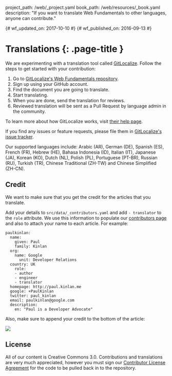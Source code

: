 project_path: /web/_project.yaml
book_path: /web/resources/_book.yaml
description: "If you want to translate Web Fundamentals to other languages, anyone can contribute."

{# wf_updated_on: 2017-10-10 #}
{# wf_published_on: 2016-09-13 #}

# Translations {: .page-title }

<!--div class="attempt-right">
  <figure>
    <img src="/web/images/gitlocalize_image0.png">
  </figure>
</div-->
We are experimenting with a translation tool called
[GitLocalize](https://gitlocalize.com/). Follow the steps to get started with
your contribution:

1. Go to [GitLocalize's Web Fundamentals repository](https://gitlocalize.com/repo/107).
1. Sign up using your GitHub account.
1. Find the document you are going to translate.
1. Start translating.
1. When you are done, send the translation for reviews.
1. Reviewed translation will be sent as a Pull Request by language admin in
the community.

To learn more about how GitLocalize works, visit
[their help page](https://docs.gitlocalize.com/).

If you find any issues or feature requests, please file them in
[GitLocalize's issue tracker](https://github.com/gitlocalize/feedback/issues).

Our supported languages include: Arabic (AR), German (DE), Spanish (ES),
French (FR), Hebrew (HE), Bahasa Indonesia (ID), Italian (IT), Japanese (JA),
Korean (KO), Dutch (NL), Polish (PL), Portuguese (PT-BR), Russian (RU),
Turkish (TR), Chinese Traditional (ZH-TW) and Chinese Simplified (ZH-CN).

## Credit

We want to make sure that you get the credit for the articles that you
translate.

Add your details to `src/data/_contributors.yaml` and add `- translator` to
the `role` attribute.  We use this information to populate our
[contributors page](/web/resources/contributors) and also to attach your name
to each article.  For example:

    paulkinlan:
      name:
        given: Paul
        family: Kinlan
      org:
        name: Google
          unit: Developer Relations
      country: UK
        role:
        - author
        - engineer
        - translator
      homepage: http://paul.kinlan.me
      google: +PaulKinlan
      twitter: paul_kinlan
      email: paulkinlan@google.com
      description:
        en: "Paul is a Developer Advocate"

Also, make sure to append your credit to the bottom of the article:

![](/web/images/gitlocalize_image1.png)


## License

All of our content is Creative Commons 3.0.  Contributions and translations are
very much appreciated, however you must sign our
[Contributor License Agreement](https://github.com/google/WebFundamentals/blob/master/CONTRIBUTING.md)
for the code to be pulled back in to the repository.
